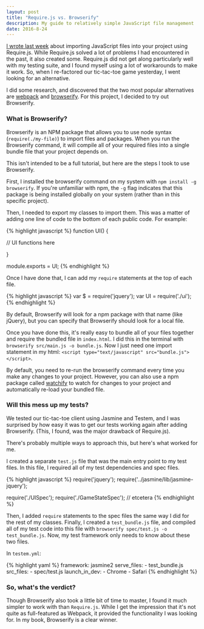 ```yaml
---
layout: post
title: "Require.js vs. Browserify"
description: My guide to relatively simple JavaScript file management
date: 2016-8-24
---
```


[I wrote last week](./file-management-with-requirejs) about importing JavaScript files into your project using Require.js. While Require.js solved a lot of problems I had encountered in the past, it also created some. Require.js did not get along particularly well with my testing suite, and I found myself using a lot of workarounds to make it work. So, when I re-factored our tic-tac-toe game yesterday, I went looking for an alternative.

I did some research, and discovered that the two most popular alternatives are [webpack](https://webpack.github.io/) and [browserify](http://browserify.org/). For this project, I decided to try out Browserify.

### What is Browserify?

Browserify is an NPM package that allows you to use node syntax (`require(./my-file)`) to import files and packages. When you run the Browserify command, it will compile all of your required files into a single bundle file that your project depends on.

This isn't intended to be a full tutorial, but here are the steps I took to use Browserify.

First, I installed the browserify command on my system with `npm install -g browserify`. If you're unfamiliar with npm, the `-g` flag indicates that this package is being installed globally on your system (rather than in this specific project).

Then, I needed to export my classes to import them. This was a matter of adding one line of code to the bottom of each public code. For example:

{% highlight javascript %}
function UI() {

  // UI functions here

}

module.exports = UI;
{% endhighlight %}

Once I have done that, I can add my `require` statements at the top of each file.

{% highlight javascript %}
var $ = require('jquery');
var UI = require('./ui');
{% endhighlight %}

By default, Browserify will look for a npm package with that name (like jQuery), but you can specify that Browserify should look for a local file.

Once you have done this, it's really easy to bundle all of your files together and require the bundled file in `index.html`. I did this in the terminal with `browserify src/main.js -o bundle.js`. Now I just need one import statement in my html: `<script type="text/javascript" src="bundle.js"></script>`.

By default, you need to re-run the browserify command every time you make any changes to your project. However, you can also use a npm package called [watchify](https://github.com/substack/watchify) to watch for changes to your project and automatically re-load your bundled file.

### Will this mess up my tests?

We tested our tic-tac-toe client using Jasmine and Testem, and I was surprised by how easy it was to get our tests working again after adding Browserify. (This, I found, was the major drawback of Require.js).

There's probably multiple ways to approach this, but here's what worked for me.

I created a separate `test.js` file that was the main entry point to my test files. In this file, I required all of my test dependencies and spec files.

{% highlight javascript %}
require('jquery');
require('../jasmine/lib/jasmine-jquery');

require('./UISpec');
require('./GameStateSpec');
// etcetera
{% endhighlight %}

Then, I added `require` statements to the spec files the same way I did for the rest of my classes. Finally, I created a `test_bundle.js` file, and compiled all of my test code into this file with `browserify spec/test.js -o test_bundle.js`. Now, my test framework only needs to know about these two files.

In `testem.yml`:

{% highlight yaml %}
framework: jasmine2
serve_files:
    - test_bundle.js
src_files:
    - spec/test.js
launch_in_dev:
    - Chrome
    - Safari
{% endhighlight %}

### So, what's the verdict?

Though Browserify also took a little bit of time to master, I found it much simpler to work with than `Require.js`. While I get the impression that it's not quite as full-featured as Webpack, it provided the functionality I was looking for. In my book, Browserify is a clear winner.
